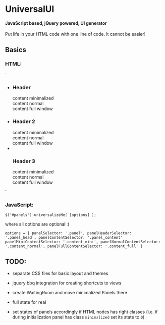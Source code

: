 UniversalUI
===========

#### JavaScript based, jQuery powered, UI generator ####

Put life in your HTML code with one line of code. It cannot be easier!

Basics
------

### HTML: ###

`<ul id="panels" class="panels_list">
	<li>
		<div class="panel">
			<div class="panel_head">
				<h3>Header</h3>
			</div>
			<div class="panel_content">
				<div class="content_mini">content minimalized</div>
				<div class="content_normal">content normal</div>
				<div class="content_full">content full window</div>
			</div>
		</div>
	</li>
	<li>
		<div class="panel">
			<div class="panel_head">
				<h3>Header 2</h3>
			</div>
			<div class="panel_content">
				<div class="content_mini">content minimalized</div>
				<div class="content_normal">content normal</div>
				<div class="content_full">content full window</div>
			</div>
		</div>
	</li>
	<li>  
		<div class="panel">
			<div class="panel_head">
				<h3>Header 3</h3>
			</div>
			<div class="panel_content">
				<div class="content_mini">content minimalized</div>
				<div class="content_normal">content normal</div>
				<div class="content_full">content full window</div>
			</div>
		</div>
	</li>
</ul>`

### JavaScript: ###

`$('#panels').universalizeMe( [options] );`

where all options are optional :)

`options = {
	panelSelector: '.panel',
	panelHeaderSelector: '.panel_head',
	panelContentSelector: '.panel_content'
	panelMiniContentSelector: '.content_mini',
	panelNormalContentSelector: '.content_normal',
	panelFullContentSelector: '.content_full'
}`

TODO:
-----

-   separate CSS files for basic layout and themes
-   jquery bbq integration for creating shortcuts to views
-   create WaitingRoom and move minimalized Panels there
-   full state for real

-   set states of panels accordingly if HTML nodes has right classes (i.e. if during initialization panel has class `minimalized` set its state to `0`)